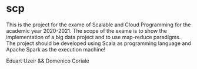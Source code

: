 # scp
This is the project for the exame of Scalable and Cloud Programming for the academic year 2020-2021.
The scope of the exame is to show the implementation of a big data project and to use map-reduce paradigms.
The project should be developed using Scala as programming language and Apache Spark as the execution machine!

Eduart Uzeir && Domenico Coriale
